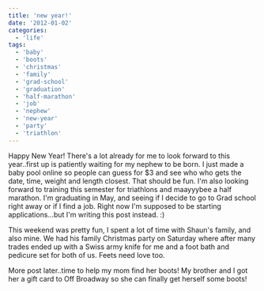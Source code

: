 ```yaml
---
title: 'new year!'
date: '2012-01-02'
categories:
  - 'life'
tags:
  - 'baby'
  - 'boots'
  - 'christmas'
  - 'family'
  - 'grad-school'
  - 'graduation'
  - 'half-marathon'
  - 'job'
  - 'nephew'
  - 'new-year'
  - 'party'
  - 'triathlon'
---
```


Happy New Year! There's a lot already for me to look forward to this year..first up is patiently waiting for my nephew to be born. I just made a baby pool online so people can guess for $3 and see who who gets the date, time, weight and length closest. That should be fun. I'm also looking forward to training this semester for triathlons and maayyybee a half marathon. I'm graduating in May, and seeing if I decide to go to Grad school right away or if I find a job. Right now I'm supposed to be starting applications...but I'm writing this post instead. :)

This weekend was pretty fun, I spent a lot of time with Shaun's family, and also mine. We had his family Christmas party on Saturday where after many trades ended up with a Swiss army knife for me and a foot bath and pedicure set for both of us. Feets need love too.



More post later..time to help my mom find her boots! My brother and I got her a gift card to Off Broadway so she can finally get herself some boots!
